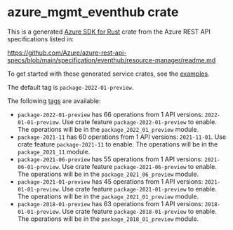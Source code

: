 # azure_mgmt_eventhub crate

This is a generated [Azure SDK for Rust](https://github.com/Azure/azure-sdk-for-rust) crate from the Azure REST API specifications listed in:

https://github.com/Azure/azure-rest-api-specs/blob/main/specification/eventhub/resource-manager/readme.md

To get started with these generated service crates, see the [examples](https://github.com/Azure/azure-sdk-for-rust/blob/main/services/README.md#examples).

The default tag is `package-2022-01-preview`.

The following [tags](https://github.com/Azure/azure-sdk-for-rust/blob/main/services/tags.md) are available:

- `package-2022-01-preview` has 66 operations from 1 API versions: `2022-01-01-preview`. Use crate feature `package-2022-01-preview` to enable. The operations will be in the `package_2022_01_preview` module.
- `package-2021-11` has 60 operations from 1 API versions: `2021-11-01`. Use crate feature `package-2021-11` to enable. The operations will be in the `package_2021_11` module.
- `package-2021-06-preview` has 55 operations from 1 API versions: `2021-06-01-preview`. Use crate feature `package-2021-06-preview` to enable. The operations will be in the `package_2021_06_preview` module.
- `package-2021-01-preview` has 45 operations from 1 API versions: `2021-01-01-preview`. Use crate feature `package-2021-01-preview` to enable. The operations will be in the `package_2021_01_preview` module.
- `package-2018-01-preview` has 63 operations from 1 API versions: `2018-01-01-preview`. Use crate feature `package-2018-01-preview` to enable. The operations will be in the `package_2018_01_preview` module.